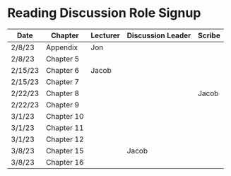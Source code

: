 # Reading Discussion Role Signup

| Date    | Chapter    | Lecturer | Discussion Leader | Scribe |
| ------- | ---------- | -------- | ----------------- | ------ |
| 2/8/23  | Appendix   | Jon      |                   |        |
| 2/8/23  | Chapter 5  |          |                   |        |
| 2/15/23 | Chapter 6  | Jacob    |                   |        |
| 2/15/23 | Chapter 7  |          |                   |        |
| 2/22/23 | Chapter 8  |          |                   | Jacob  |
| 2/22/23 | Chapter 9  |          |                   |        |
| 3/1/23  | Chapter 10 |          |                   |        |
| 3/1/23  | Chapter 11 |          |                   |        |
| 3/1/23  | Chapter 12 |          |                   |        |
| 3/8/23  | Chapter 15 |          |       Jacob       |        |
| 3/8/23  | Chapter 16 |          |                   |        |
